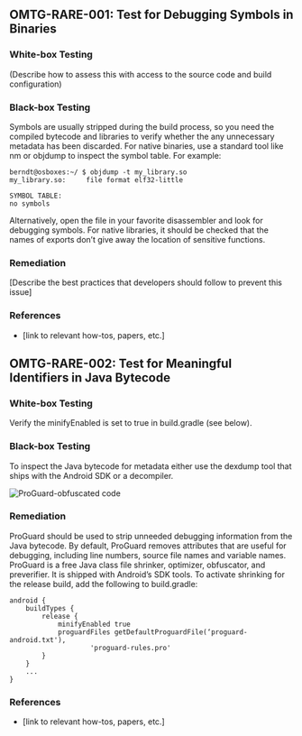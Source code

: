 ## <a name="OMTG-RARE-001"></a>OMTG-RARE-001: Test for Debugging Symbols in Binaries

### White-box Testing

(Describe how to assess this with access to the source code and build configuration)

### Black-box Testing

Symbols  are usually stripped during the build process, so you need the compiled bytecode and libraries to verify whether the any unnecessary metadata has been discarded. For native binaries, use a standard tool like nm or objdump to inspect the symbol table. For example:

~~~~ 
berndt@osboxes:~/ $ objdump -t my_library.so
my_library.so:     file format elf32-little

SYMBOL TABLE:
no symbols
~~~~ 

Alternatively, open the file in your favorite disassembler and look for debugging symbols. For native libraries, it should be checked that the names of exports don’t give away the location of sensitive functions. 

### Remediation

[Describe the best practices that developers should follow to prevent this issue]

### References

- [link to relevant how-tos, papers, etc.]

## <a name="OMTG-RARE-002"></a>OMTG-RARE-002:  Test for Meaningful Identifiers in Java Bytecode

### White-box Testing

Verify the minifyEnabled is set to true in build.gradle (see below).

### Black-box Testing

To inspect the Java bytecode for metadata either use the dexdump tool that ships with the Android SDK or a decompiler.

![ProGuard-obfuscated code](images/proguard.jpg)

### Remediation

ProGuard should be used to strip unneeded debugging information from the Java bytecode. By default, ProGuard removes attributes that are useful for debugging, including line numbers, source file names and variable names. ProGuard is a free Java class file shrinker, optimizer, obfuscator, and preverifier. It is shipped with Android’s SDK tools. To activate shrinking for the release build, add the following to build.gradle:

~~~~ 
android {
    buildTypes {
        release {
            minifyEnabled true
            proguardFiles getDefaultProguardFile(‘proguard-android.txt'),
                    'proguard-rules.pro'
        }
    }
    ...
}
~~~~ 

### References

- [link to relevant how-tos, papers, etc.]
